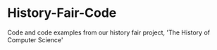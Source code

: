 # History-Fair-Code
Code and code examples from our history fair project, 'The History of Computer Science'
